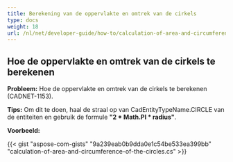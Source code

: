 ```yaml
---
title: Berekening van de oppervlakte en omtrek van de cirkels
type: docs
weight: 18
url: /nl/net/developer-guide/how-to/calculation-of-area-and-circumference-of-the-circles/
---
```


## **Hoe de oppervlakte en omtrek van de cirkels te berekenen**

**Probleem:** Hoe de oppervlakte en omtrek van de cirkels te berekenen (CADNET-1153).

**Tips:** Om dit te doen, haal de straal op van CadEntityTypeName.CIRCLE van de entiteiten en gebruik de formule **"2 * Math.PI * radius"**.

**Voorbeeld:**

{{< gist "aspose-com-gists" "9a239eab0b9dda0e1c54be533ea399bb" "calculation-of-area-and-circumference-of-the-circles.cs" >}}
